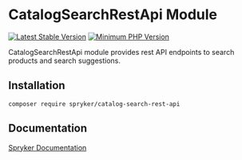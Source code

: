 # CatalogSearchRestApi Module
[![Latest Stable Version](https://poser.pugx.org/spryker/catalog-search-rest-api/v/stable.svg)](https://packagist.org/packages/spryker/catalog-search-rest-api)
[![Minimum PHP Version](https://img.shields.io/badge/php-%3E%3D%208.1-8892BF.svg)](https://php.net/)

CatalogSearchRestApi module provides rest API endpoints to search products and search suggestions.

## Installation

```
composer require spryker/catalog-search-rest-api
```

## Documentation

[Spryker Documentation](https://docs.spryker.com)
